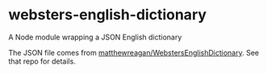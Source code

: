 # websters-english-dictionary
A Node module wrapping a JSON English dictionary

The JSON file comes from [matthewreagan/WebstersEnglishDictionary](https://github.com/matthewreagan/WebstersEnglishDictionary). See that repo for details.
